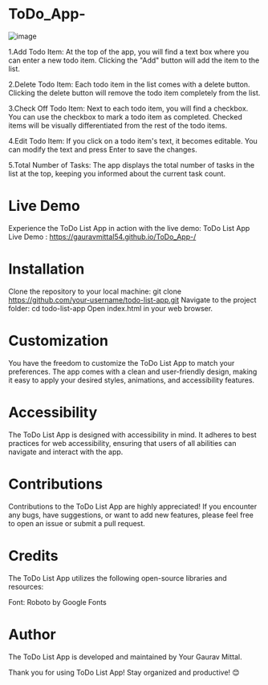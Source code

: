 # ToDo_App-
![image](https://github.com/gauravmittal54/ToDo_App-/assets/61792468/3bfbc389-18dc-4420-9f8e-e43525dfd3d9)


1.Add Todo Item: At the top of the app, you will find a text box where you can enter a new todo item. Clicking the "Add" button will add the item to the list.

2.Delete Todo Item: Each todo item in the list comes with a delete button. Clicking the delete button will remove the todo item completely from the list.

3.Check Off Todo Item: Next to each todo item, you will find a checkbox. You can use the checkbox to mark a todo item as completed. Checked items will be visually differentiated from the rest of the todo items.

4.Edit Todo Item: If you click on a todo item's text, it becomes editable. You can modify the text and press Enter to save the changes.

5.Total Number of Tasks: The app displays the total number of tasks in the list at the top, keeping you informed about the current task count.


# Live Demo
Experience the ToDo List App in action with the live demo: ToDo List App Live Demo : https://gauravmittal54.github.io/ToDo_App-/

# Installation
Clone the repository to your local machine:
git clone https://github.com/your-username/todo-list-app.git
Navigate to the project folder:
cd todo-list-app
Open index.html in your web browser.

# Customization
You have the freedom to customize the ToDo List App to match your preferences. The app comes with a clean and user-friendly design, making it easy to apply your desired styles, animations, and accessibility features.

# Accessibility
The ToDo List App is designed with accessibility in mind. It adheres to best practices for web accessibility, ensuring that users of all abilities can navigate and interact with the app.

# Contributions
Contributions to the ToDo List App are highly appreciated! If you encounter any bugs, have suggestions, or want to add new features, please feel free to open an issue or submit a pull request.


# Credits
The ToDo List App utilizes the following open-source libraries and resources:

Font: Roboto by Google Fonts

# Author
The ToDo List App is developed and maintained by Your Gaurav Mittal.

Thank you for using ToDo List App! Stay organized and productive! 😊
